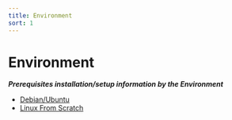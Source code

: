 ```yaml
---
title: Environment
sort: 1 
---
```


# Environment
_**Prerequisites installation/setup information by the Environment**_

* [Debian/Ubuntu](debian_ubuntu/)
* [Linux From Scratch](linux_from_scratch/)


